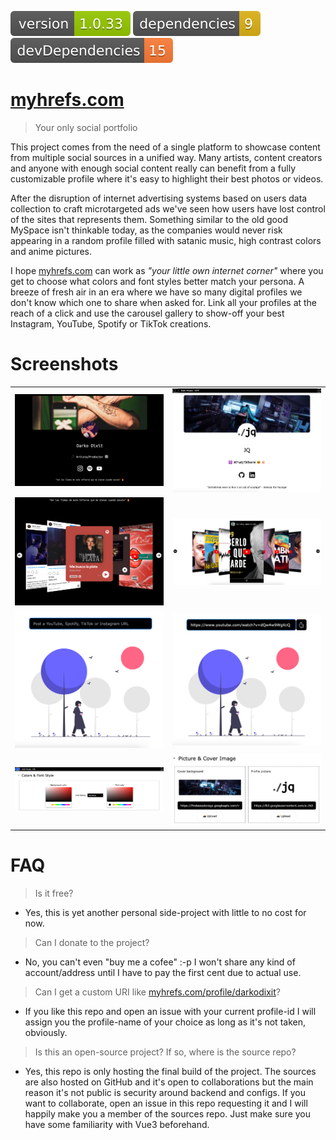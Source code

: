 <img src=".ci_badges/npm-version-badge.svg" /> <img src=".ci_badges/npm-dependencies-badge.svg" /> <img src=".ci_badges/npm-devdependencies-badge.svg" />

# [myhrefs.com](https://myrefs.com)
> Your only social portfolio

This project comes from the need of a single platform to showcase content from multiple social sources in a unified way.
Many artists, content creators and anyone with enough social content really can benefit from a fully customizable profile where it's easy to highlight their best photos or videos.

After the disruption of internet advertising systems based on users data collection to craft microtargeted ads we've seen how users have lost control of the sites that represents them. Something similar to the old good MySpace isn't thinkable today, as the companies would never risk appearing in a random profile filled with satanic music, high contrast colors and anime pictures.

I hope [myhrefs.com](https://myrefs.com) can work as _"your little own internet corner"_ where you get to choose what colors and font styles better match your persona. A breeze of fresh air in an era where we have so many digital profiles we don't know which one to share when asked for. Link all your profiles at the reach of a click and use the carousel gallery to show-off your best Instagram, YouTube, Spotify or TikTok creations.

# Screenshots

|   |   |
|---|---|
| ![demo_public_profile](demo_imgs/demo_public_profile.png) | ![demo_own_profile](demo_imgs/demo_own_profile.png) |
| ![demo_carousel1](demo_imgs/demo_carousel1.png) | ![demo_carousel2](demo_imgs/demo_carousel2.png) |
| ![demo_post_input1](demo_imgs/demo_post_input1.png) | ![demo_post_input2](demo_imgs/demo_post_input2.png) |
| ![demo_edit_style](demo_imgs/demo_edit_style.png) | ![demo_edit_imgs](demo_imgs/demo_edit_imgs.png) |

# FAQ

> Is it free?
- Yes, this is yet another personal side-project with little to no cost for now.

> Can I donate to the project?
- No, you can't even "buy me a cofee" :-p I won't share any kind of account/address until I have to pay the first cent due to actual use.

> Can I get a custom URI like [myhrefs.com/profile/darkodixit](https://myhrefs.com/profile/darkodixit)?
- If you like this repo and open an issue with your current profile-id I will assign you the profile-name of your choice as long as it's not taken, obviously.

> Is this an open-source project? If so, where is the source repo?
- Yes, this repo is only hosting the final build of the project. The sources are also hosted on GitHub and it's open to collaborations but the main reason it's not public is security around backend and configs. If you want to collaborate, open an issue in this repo requesting it and I will happily make you a member of the sources repo. Just make sure you have some familiarity with Vue3 beforehand.
